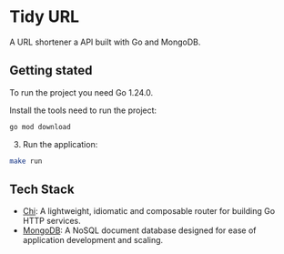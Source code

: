 # Tidy URL

A URL shortener a API built with Go and MongoDB.

## Getting stated

To run the project you need Go 1.24.0.

Install the tools need to run the project:
```sh
go mod download
```

3. Run the application:
```sh
make run
```

## Tech Stack

- [Chi](https://go-chi.io/): A lightweight, idiomatic and composable router for building Go HTTP services.
- [MongoDB](https://www.mongodb.com/): A NoSQL document database designed for ease of application development and scaling.
